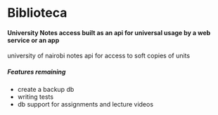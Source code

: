 # Biblioteca

#### University Notes access built as an api for universal usage by a web service or an app


university of nairobi notes api for access to soft copies of units

##### Features remaining
* create a backup db 
* writing tests
* db support for assignments and lecture videos

 
